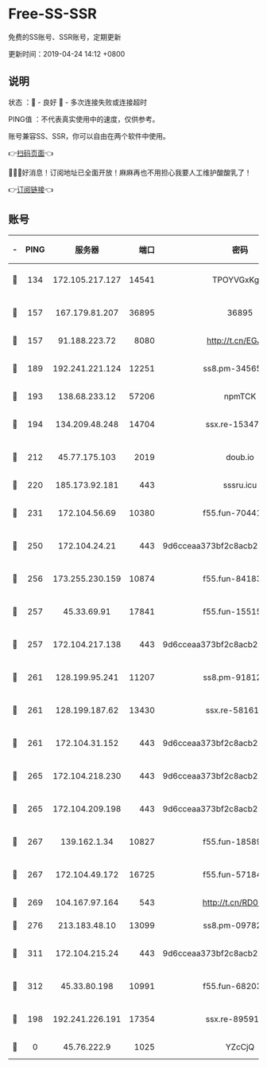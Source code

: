 # Free-SS-SSR

免费的SS账号、SSR账号，定期更新

更新时间：2019-04-24 14:12 +0800

## 说明

状态     ：🙂 - 良好 🙁 - 多次连接失败或连接超时

PING值   ：不代表真实使用中的速度，仅供参考。

账号兼容SS、SSR，你可以自由在两个软件中使用。

👉[扫码页面](https://liesauer.github.io/Free-SS-SSR/)👈

🎉🎉🎉好消息！订阅地址已全面开放！麻麻再也不用担心我要人工维护酸酸乳了！

👉[订阅链接](https://www.liesauer.net/yogurt/subscribe?ACCESS_TOKEN=DAYxR3mMaZAsaqUb)👈

## 账号

|-|PING|服务器|端口|密码|加密方式|区域|
|:----:|:----:|:-----:|-----:|:----:|:----:|:----:|
|🙂|134|172.105.217.127|14541|TPOYVGxKglpi|aes-256-cfb|JP|
|🙂|157|167.179.81.207|36895|36895|aes-256-cfb|JP|
|🙂|157|91.188.223.72|8080|http://t.cn/EGJIyrl|rc4-md5|RU|
|🙂|189|192.241.221.124|12251|ss8.pm-34565272|aes-256-cfb|US|
|🙂|193|138.68.233.12|57206|npmTCK|rc4-md5|US|
|🙂|194|134.209.48.248|14704|ssx.re-15347823|aes-256-cfb|US|
|🙂|212|45.77.175.103|2019|doub.io|aes-128-ctr|SG|
|🙂|220|185.173.92.181|443|sssru.icu|rc4-md5|RU|
|🙂|231|172.104.56.69|10380|f55.fun-70441815|aes-256-cfb|SG|
|🙂|250|172.104.24.21|443|9d6cceaa373bf2c8acb22e60b6a58be6|aes-256-cfb|US|
|🙂|256|173.255.230.159|10874|f55.fun-84183514|aes-256-cfb|US|
|🙂|257|45.33.69.91|17841|f55.fun-15515168|aes-256-cfb|US|
|🙂|257|172.104.217.138|443|9d6cceaa373bf2c8acb22e60b6a58be6|aes-256-cfb|US|
|🙂|261|128.199.95.241|11207|ss8.pm-91812416|aes-256-cfb|SG|
|🙂|261|128.199.187.62|13430|ssx.re-58161768|aes-256-cfb|SG|
|🙂|261|172.104.31.152|443|9d6cceaa373bf2c8acb22e60b6a58be6|aes-256-cfb|US|
|🙂|265|172.104.218.230|443|9d6cceaa373bf2c8acb22e60b6a58be6|aes-256-cfb|US|
|🙂|265|172.104.209.198|443|9d6cceaa373bf2c8acb22e60b6a58be6|aes-256-cfb|US|
|🙂|267|139.162.1.34|10827|f55.fun-18589749|aes-256-cfb|SG|
|🙂|267|172.104.49.172|16725|f55.fun-57184998|aes-256-cfb|SG|
|🙂|269|104.167.97.164|543|http://t.cn/RD0D7sx|rc4-md5|CA|
|🙂|276|213.183.48.10|13099|ss8.pm-09782866|rc4-md5|RU|
|🙂|311|172.104.215.24|443|9d6cceaa373bf2c8acb22e60b6a58be6|aes-256-cfb|US|
|🙂|312|45.33.80.198|10991|f55.fun-68203987|aes-256-cfb|US|
|🙂|198|192.241.226.191|17354|ssx.re-89591313|aes-256-cfb|US|
|🙁|0|45.76.222.9|1025|YZcCjQ|rc4-md5|JP|
